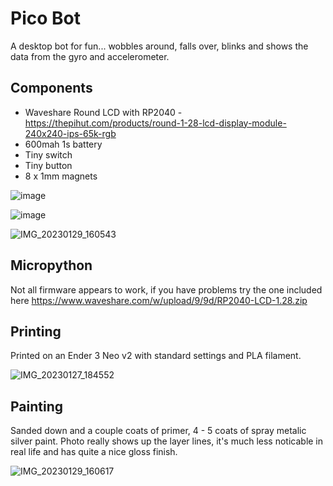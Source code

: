 # Pico Bot
A desktop bot for fun... wobbles around, falls over, blinks and shows the data from the gyro and accelerometer.

## Components
* Waveshare Round LCD with RP2040 - https://thepihut.com/products/round-1-28-lcd-display-module-240x240-ips-65k-rgb
* 600mah 1s battery
* Tiny switch
* Tiny button
* 8 x 1mm magnets

![image](https://user-images.githubusercontent.com/46349796/215340545-73ee3724-886f-4bb9-b57f-21ca3c79662e.png)

![image](https://user-images.githubusercontent.com/46349796/215340569-b479f6d4-0882-48ab-8d58-b1d60750426b.png)

![IMG_20230129_160543](https://user-images.githubusercontent.com/46349796/215343148-85ff0030-b5b4-40a9-863d-3b644d12eb6d.jpg)

## Micropython
Not all firmware appears to work, if you have problems try the one included here
https://www.waveshare.com/w/upload/9/9d/RP2040-LCD-1.28.zip

## Printing
Printed on an Ender 3 Neo v2 with standard settings and PLA filament.

![IMG_20230127_184552](https://user-images.githubusercontent.com/46349796/215340282-548f596f-953d-4ea6-ab7e-8bc4841b4af4.jpg)

## Painting
Sanded down and a couple coats of primer, 4 - 5 coats of spray metalic silver paint. Photo really shows up the layer lines, it's much less noticable in real life and has quite a nice gloss finish.

![IMG_20230129_160617](https://user-images.githubusercontent.com/46349796/215340334-43521a1d-81f8-421d-8f68-2b25a5b5d8b9.jpg)


